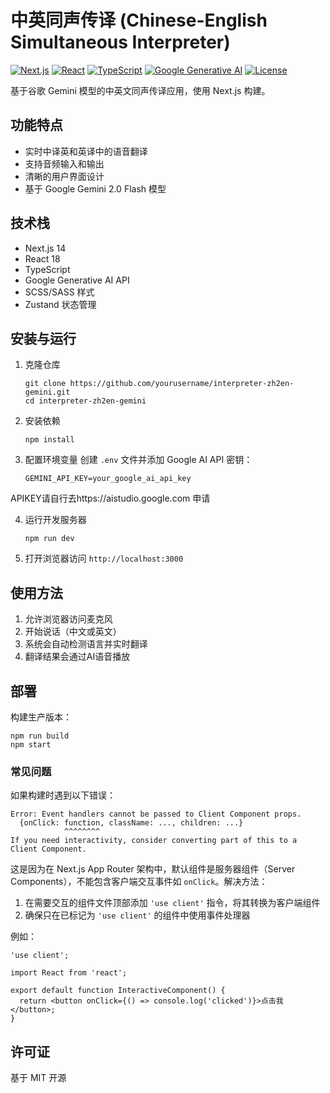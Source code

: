 # 中英同声传译 (Chinese-English Simultaneous Interpreter)

[![Next.js](https://img.shields.io/badge/Next.js-14-black?style=flat-square&logo=next.js)](https://nextjs.org/)
[![React](https://img.shields.io/badge/React-18-blue?style=flat-square&logo=react)](https://reactjs.org/)
[![TypeScript](https://img.shields.io/badge/TypeScript-5.6-blue?style=flat-square&logo=typescript)](https://www.typescriptlang.org/)
[![Google Generative AI](https://img.shields.io/badge/Powered%20by-Google%20Gemini-orange?style=flat-square&logo=google)](https://developers.generative-ai.google/)
[![License](https://img.shields.io/badge/License-MIT-blue?style=flat-square)](https://opensource.org/licenses/MIT)

基于谷歌 Gemini 模型的中英文同声传译应用，使用 Next.js 构建。

## 功能特点

- 实时中译英和英译中的语音翻译
- 支持音频输入和输出
- 清晰的用户界面设计
- 基于 Google Gemini 2.0 Flash 模型

## 技术栈

- Next.js 14
- React 18
- TypeScript
- Google Generative AI API
- SCSS/SASS 样式
- Zustand 状态管理

## 安装与运行

1. 克隆仓库
   ```
   git clone https://github.com/yourusername/interpreter-zh2en-gemini.git
   cd interpreter-zh2en-gemini
   ```

2. 安装依赖
   ```
   npm install
   ```

3. 配置环境变量
   创建 `.env` 文件并添加 Google AI API 密钥：
   ```
   GEMINI_API_KEY=your_google_ai_api_key
   ```

APIKEY请自行去https://aistudio.google.com 申请

4. 运行开发服务器
   ```
   npm run dev
   ```

5. 打开浏览器访问 `http://localhost:3000`

## 使用方法

1. 允许浏览器访问麦克风
2. 开始说话（中文或英文）
3. 系统会自动检测语言并实时翻译
4. 翻译结果会通过AI语音播放

## 部署

构建生产版本：

```
npm run build
npm start
```

### 常见问题

如果构建时遇到以下错误：

```
Error: Event handlers cannot be passed to Client Component props.
  {onClick: function, className: ..., children: ...}
            ^^^^^^^^
If you need interactivity, consider converting part of this to a Client Component.
```

这是因为在 Next.js App Router 架构中，默认组件是服务器组件（Server Components），不能包含客户端交互事件如 `onClick`。解决方法：

1. 在需要交互的组件文件顶部添加 `'use client'` 指令，将其转换为客户端组件
2. 确保只在已标记为 `'use client'` 的组件中使用事件处理器

例如：

```tsx
'use client';

import React from 'react';

export default function InteractiveComponent() {
  return <button onClick={() => console.log('clicked')}>点击我</button>;
}
```

## 许可证

基于 MIT 开源 